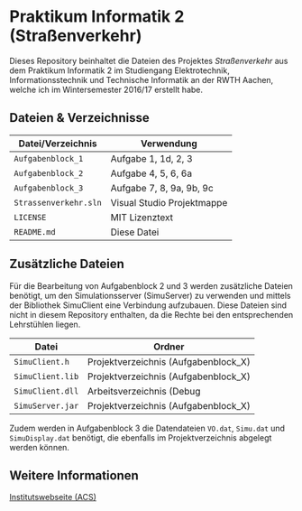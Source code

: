 Praktikum Informatik 2 (Straßenverkehr)
=======================================

Dieses Repository beinhaltet die Dateien des Projektes *Straßenverkehr* aus dem
Praktikum Informatik 2 im Studiengang Elektrotechnik, Informationsstechnik und
Technische Informatik an der RWTH Aachen, welche ich im Wintersemester 2016/17
erstellt habe.

Dateien & Verzeichnisse
-----------------------

| Datei/Verzeichnis     | Verwendung                 |
|-----------------------|----------------------------|
| `Aufgabenblock_1`     | Aufgabe 1, 1d, 2, 3        |
| `Aufgabenblock_2`     | Aufgabe 4, 5, 6, 6a        |
| `Aufgabenblock_3`     | Aufgabe 7, 8, 9a, 9b, 9c   |
| `Strassenverkehr.sln` | Visual Studio Projektmappe |
| `LICENSE`             | MIT Lizenztext             |
| `README.md`           | Diese Datei                |

Zusätzliche Dateien
-------------------

Für die Bearbeitung von Aufgabenblock 2 und 3 werden zusätzliche Dateien
benötigt, um den Simulationsserver (SimuServer) zu verwenden und mittels der
Bibliothek SimuClient eine Verbindung aufzubauen. Diese Dateien sind nicht in
diesem Repository enthalten, da die Rechte bei den entsprechenden Lehrstühlen
liegen.

| Datei            | Ordner                               |
|------------------|--------------------------------------|
| `SimuClient.h`   | Projektverzeichnis (Aufgabenblock_X) |
| `SimuClient.lib` | Projektverzeichnis (Aufgabenblock_X) |
| `SimuClient.dll` | Arbeitsverzeichnis (Debug|Release)   |
| `SimuServer.jar` | Projektverzeichnis (Aufgabenblock_X) |

Zudem werden in Aufgabenblock 3 die Datendateien `VO.dat`, `Simu.dat` und
`SimuDisplay.dat` benötigt, die ebenfalls im Projektverzeichnis abgelegt
werden können.

Weitere Informationen
---------------------

[Institutswebseite (ACS)](https://www.acs.eonerc.rwth-aachen.de/go/id/fzml)
